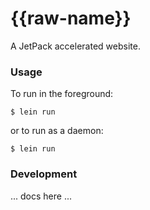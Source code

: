 # {{raw-name}}

A JetPack accelerated website.

### Usage

To run in the foreground:

    $ lein run

or to run as a daemon:

    $ lein run


### Development

... docs here ...
